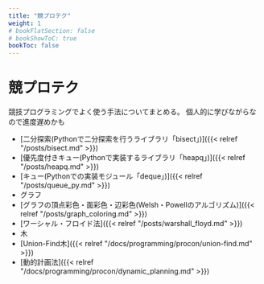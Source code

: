 ```yaml
---
title: "競プロテク"
weight: 1
# bookFlatSection: false
# bookShowToC: true
bookToc: false
---
```


# 競プロテク

競技プログラミングでよく使う手法についてまとめる。
個人的に学びながらなので進度遅めかも

- [二分探索(Pythonで二分探索を行うライブラリ「bisect」)]({{< relref "/posts/bisect.md" >}})
- [優先度付きキュー(Pythonで実装するライブラリ「heapq」)]({{< relref "/posts/heapq.md" >}})
- [キュー(Pythonでの実装モジュール「deque」)]({{< relref "/posts/queue_py.md" >}})
- グラフ 
 - [グラフの頂点彩色・面彩色・辺彩色(Welsh・Powellのアルゴリズム)]({{< relref "/posts/graph_coloring.md" >}})
 - [ワーシャル・フロイド法]({{< relref "/posts/warshall_floyd.md" >}})
- 木
 - [Union-Find木]({{< relref "/docs/programming/procon/union-find.md" >}})
- [動的計画法]({{< relref "/docs/programming/procon/dynamic_planning.md" >}})
